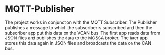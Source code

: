 # MQTT-Publisher
The project works in conjunction with the MQTT Subscriber. The Publisher publishes a message to which the subscriber is subscribed and then the subscriber app put this data on the VCAN bus. The first app reads data from JSON files and publishes the data to the MOSCA broker. The later app stores this data again in JSON files and broadcasts the data on the CAN bus. 


